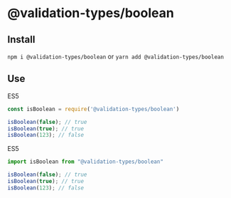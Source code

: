 # @validation-types/boolean

## Install

`npm i @validation-types/boolean` or `yarn add @validation-types/boolean`

## Use

ES5

```js
const isBoolean = require('@validation-types/boolean')

isBoolean(false); // true
isBoolean(true); // true
isBoolean(123); // false
```

ES5

```js
import isBoolean from "@validation-types/boolean"

isBoolean(false); // true
isBoolean(true); // true
isBoolean(123); // false
```
